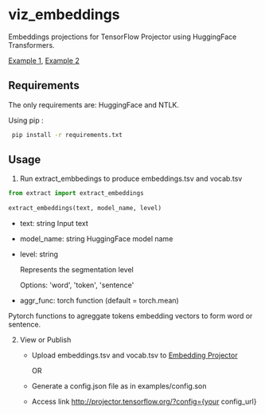 # viz_embeddings
Embeddings projections for TensorFlow Projector using HuggingFace Transformers. 

[Example 1](http://projector.tensorflow.org/?config=https://raw.githubusercontent.com/jubs12/viz_embeddings/master/examples/example%201/config.json), [Example 2](http://projector.tensorflow.org/?config=https://raw.githubusercontent.com/jubs12/viz_embeddings/master/examples/example%202/config.json)

## Requirements
The only requirements are: HuggingFace and NTLK.  

Using pip :

```bash
 pip install -r requirements.txt
```



## Usage
1. Run extract_embbedings to produce embeddings.tsv and vocab.tsv

``` python
from extract import extract_embeddings
    
extract_embeddings(text, model_name, level)
```

- text: string
  Input text

- model_name: string
  HuggingFace model name

- level: string

  Represents the segmentation level

  Options: 'word', 'token', 'sentence'

-  aggr_func: torch function (default = torch.mean)

  Pytorch functions to agreggate tokens embedding vectors to form word or sentence. 
  
 2. View or Publish 

     - Upload embeddings.tsv and vocab.tsv to [Embedding Projector](http://projector.tensorflow.org/)

       OR
     
     - Generate a config.json file as in examples/config.son
     
     - Access link http://projector.tensorflow.org/?config={your config_url}
